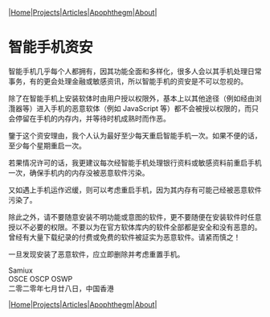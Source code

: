 |[Home](/README.md)|[Projects](/projects.md)|[Articles](/articles.md)|[Apophthegm](/apophthegm.md)|[About](/about.md)|

# 智能手机资安

智能手机几乎每个人都拥有，因其功能全面和多样化，很多人会以其手机处理日常事务，有的更会处理金融或敏感资讯，所以智能手机的资安是不可以忽视的。

除了在智能手机上安装软体时由用户授以权限外，基本上以其他途径（例如经由浏灠器等）进入手机的恶意软体（例如 JavaScript 等）都不会被授以权限的，而只会停留在手机的内存内，并等待时机成熟时而作恶。

鑒于这个资安理由，我个人认为最好至少每天重启智能手机一次。如果不便的话，至少每个星期重启一次。

若果情况许可的话，我更建议每次经智能手机处理银行资料或敏感资料前重启手机一次，确保手机内的内存没被恶意软件污染。

又如遇上手机运作迟缓，则可以考虑重启手机，因为其内存有可能己经被恶意软件污染了。

除此之外，请不要随意安装不明功能或意图的软件，更不要随便在安装软件时任意授以不必要的权限。不要以为在官方软体库内的软件全部都是安全和没有恶意的。曾经有大量下载纪录的付费或免费的软件被証实为恶意软件。请紧而慎之！

一旦发现安装了恶意软件，应立即删除并考虑重置手机。

Samiux   
OSCE  OSCP  OSWP  
二零二零年七月廿八日，中国香港   

|[Home](/README.md)|[Projects](/projects.md)|[Articles](/articles.md)|[Apophthegm](/apophthegm.md)|[About](/about.md)|

